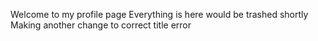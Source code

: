 Welcome to my profile page
Everything is here would be trashed shortly
Making another change to correct title error

